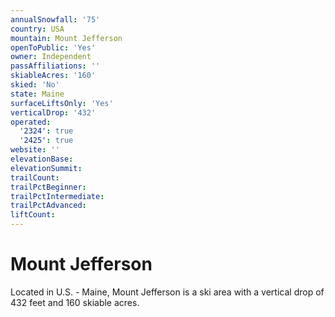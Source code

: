 ```yaml
---
annualSnowfall: '75'
country: USA
mountain: Mount Jefferson
openToPublic: 'Yes'
owner: Independent
passAffiliations: ''
skiableAcres: '160'
skied: 'No'
state: Maine
surfaceLiftsOnly: 'Yes'
verticalDrop: '432'
operated:
  '2324': true
  '2425': true
website: ''
elevationBase:
elevationSummit:
trailCount:
trailPctBeginner:
trailPctIntermediate:
trailPctAdvanced:
liftCount:
---
```



# Mount Jefferson

Located in U.S. - Maine, Mount Jefferson is a ski area with a vertical drop of 432 feet and 160 skiable acres.
